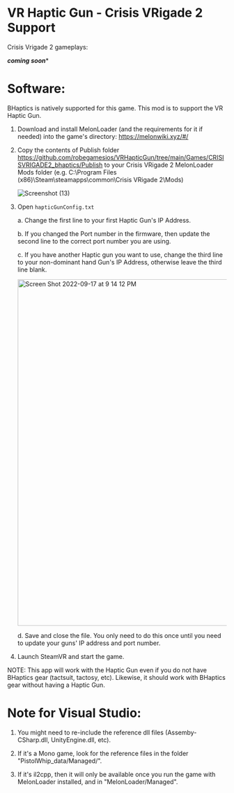 # VR Haptic Gun - Crisis VRigade 2 Support

Crisis Vrigade 2 gameplays:

*******coming soon********

# Software:     
BHaptics is natively supported for this game. This mod is to support the VR Haptic Gun.
1. Download and install MelonLoader (and the requirements for it if needed) into the game's directory: https://melonwiki.xyz/#/

2. Copy the contents of Publish folder https://github.com/robegamesios/VRHapticGun/tree/main/Games/CRISISVRIGADE2_bhaptics/Publish to your Crisis VRigade 2 MelonLoader Mods folder (e.g. C:\\Program Files (x86)\Steam\steamapps\common\Crisis VRigade 2\Mods)

    ![Screenshot (13)](https://user-images.githubusercontent.com/10041871/190916459-03a49faa-2432-457d-bfb1-91e2b7a7dfb8.png)

3. Open `hapticGunConfig.txt` 

    a. Change the first line to your first Haptic Gun's IP Address.

    b. If you changed the Port number in the firmware, then update the second line to the correct port number you are using. 

    c. If you have another Haptic gun you want to use, change the third line to your non-dominant hand Gun's IP Address, otherwise leave the third line blank. 

    <img width="794" alt="Screen Shot 2022-09-17 at 9 14 12 PM" src="https://user-images.githubusercontent.com/10041871/190885569-a4474cf4-7de6-4ffe-929d-a5e8aaf51fb2.png">

    d. Save and close the file. You only need to do this once until you need to update your guns' IP address and port number.


4. Launch SteamVR and start the game.

NOTE: This app will work with the Haptic Gun even if you do not have BHaptics gear (tactsuit, tactosy, etc). Likewise, it should work with BHaptics gear without having a Haptic Gun. 

# Note for Visual Studio:

1. You might need to re-include the reference dll files (Assemby-CSharp.dll, UnityEngine.dll, etc).

2. If it's a Mono game, look for the reference files in the folder "PistolWhip_data/Managed/".

3. If it's il2cpp, then it will only be available once you run the game with MelonLoader installed, and in "MelonLoader/Managed".

